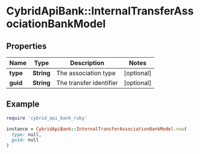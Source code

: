 # CybridApiBank::InternalTransferAssociationBankModel

## Properties

| Name | Type | Description | Notes |
| ---- | ---- | ----------- | ----- |
| **type** | **String** | The association type | [optional] |
| **guid** | **String** | The transfer identifier | [optional] |

## Example

```ruby
require 'cybrid_api_bank_ruby'

instance = CybridApiBank::InternalTransferAssociationBankModel.new(
  type: null,
  guid: null
)
```


